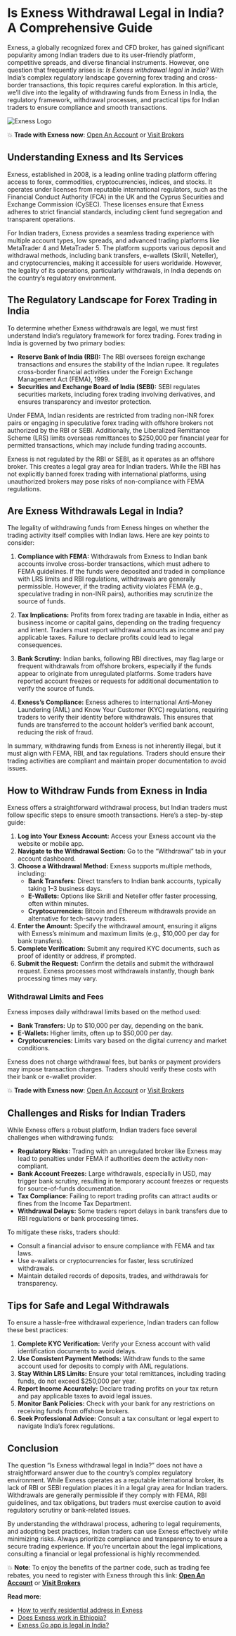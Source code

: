 # Is Exness Withdrawal Legal in India? A Comprehensive Guide

Exness, a globally recognized forex and CFD broker, has gained significant popularity among Indian traders due to its user-friendly platform, competitive spreads, and diverse financial instruments. However, one question that frequently arises is: *Is Exness withdrawal legal in India?* With India’s complex regulatory landscape governing forex trading and cross-border transactions, this topic requires careful exploration. In this article, we’ll dive into the legality of withdrawing funds from Exness in India, the regulatory framework, withdrawal processes, and practical tips for Indian traders to ensure compliance and smooth transactions.

![Exness Logo](https://d3dpet1g0ty5ed.cloudfront.net/EN_AF_625k_traders_choose_Exness_800x800.png)

💥 **Trade with Exness now**: [Open An Account](https://one.exnesstrack.org/boarding/sign-up/a/89rj8di4n7) or [Visit Brokers](https://one.exnesstrack.org/a/89rj8di4n7)

## Understanding Exness and Its Services

Exness, established in 2008, is a leading online trading platform offering access to forex, commodities, cryptocurrencies, indices, and stocks. It operates under licenses from reputable international regulators, such as the Financial Conduct Authority (FCA) in the UK and the Cyprus Securities and Exchange Commission (CySEC). These licenses ensure that Exness adheres to strict financial standards, including client fund segregation and transparent operations.

For Indian traders, Exness provides a seamless trading experience with multiple account types, low spreads, and advanced trading platforms like MetaTrader 4 and MetaTrader 5. The platform supports various deposit and withdrawal methods, including bank transfers, e-wallets (Skrill, Neteller), and cryptocurrencies, making it accessible for users worldwide. However, the legality of its operations, particularly withdrawals, in India depends on the country’s regulatory environment.

## The Regulatory Landscape for Forex Trading in India

To determine whether Exness withdrawals are legal, we must first understand India’s regulatory framework for forex trading. Forex trading in India is governed by two primary bodies:

- **Reserve Bank of India (RBI):** The RBI oversees foreign exchange transactions and ensures the stability of the Indian rupee. It regulates cross-border financial activities under the Foreign Exchange Management Act (FEMA), 1999.
- **Securities and Exchange Board of India (SEBI):** SEBI regulates securities markets, including forex trading involving derivatives, and ensures transparency and investor protection.

Under FEMA, Indian residents are restricted from trading non-INR forex pairs or engaging in speculative forex trading with offshore brokers not authorized by the RBI or SEBI. Additionally, the Liberalized Remittance Scheme (LRS) limits overseas remittances to $250,000 per financial year for permitted transactions, which may include funding trading accounts.

Exness is not regulated by the RBI or SEBI, as it operates as an offshore broker. This creates a legal gray area for Indian traders. While the RBI has not explicitly banned forex trading with international platforms, using unauthorized brokers may pose risks of non-compliance with FEMA regulations.

## Are Exness Withdrawals Legal in India?

The legality of withdrawing funds from Exness hinges on whether the trading activity itself complies with Indian laws. Here are key points to consider:

1. **Compliance with FEMA:** Withdrawals from Exness to Indian bank accounts involve cross-border transactions, which must adhere to FEMA guidelines. If the funds were deposited and traded in compliance with LRS limits and RBI regulations, withdrawals are generally permissible. However, if the trading activity violates FEMA (e.g., speculative trading in non-INR pairs), authorities may scrutinize the source of funds.

2. **Tax Implications:** Profits from forex trading are taxable in India, either as business income or capital gains, depending on the trading frequency and intent. Traders must report withdrawal amounts as income and pay applicable taxes. Failure to declare profits could lead to legal consequences.

3. **Bank Scrutiny:** Indian banks, following RBI directives, may flag large or frequent withdrawals from offshore brokers, especially if the funds appear to originate from unregulated platforms. Some traders have reported account freezes or requests for additional documentation to verify the source of funds.

4. **Exness’s Compliance:** Exness adheres to international Anti-Money Laundering (AML) and Know Your Customer (KYC) regulations, requiring traders to verify their identity before withdrawals. This ensures that funds are transferred to the account holder’s verified bank account, reducing the risk of fraud.

In summary, withdrawing funds from Exness is not inherently illegal, but it must align with FEMA, RBI, and tax regulations. Traders should ensure their trading activities are compliant and maintain proper documentation to avoid issues.

## How to Withdraw Funds from Exness in India

Exness offers a straightforward withdrawal process, but Indian traders must follow specific steps to ensure smooth transactions. Here’s a step-by-step guide:

1. **Log into Your Exness Account:** Access your Exness account via the website or mobile app.
2. **Navigate to the Withdrawal Section:** Go to the “Withdrawal” tab in your account dashboard.
3. **Choose a Withdrawal Method:** Exness supports multiple methods, including:
   - **Bank Transfers:** Direct transfers to Indian bank accounts, typically taking 1–3 business days.
   - **E-Wallets:** Options like Skrill and Neteller offer faster processing, often within minutes.
   - **Cryptocurrencies:** Bitcoin and Ethereum withdrawals provide an alternative for tech-savvy traders.
4. **Enter the Amount:** Specify the withdrawal amount, ensuring it aligns with Exness’s minimum and maximum limits (e.g., $10,000 per day for bank transfers).
5. **Complete Verification:** Submit any required KYC documents, such as proof of identity or address, if prompted.
6. **Submit the Request:** Confirm the details and submit the withdrawal request. Exness processes most withdrawals instantly, though bank processing times may vary.

### Withdrawal Limits and Fees

Exness imposes daily withdrawal limits based on the method used:
- **Bank Transfers:** Up to $10,000 per day, depending on the bank.
- **E-Wallets:** Higher limits, often up to $50,000 per day.
- **Cryptocurrencies:** Limits vary based on the digital currency and market conditions.

Exness does not charge withdrawal fees, but banks or payment providers may impose transaction charges. Traders should verify these costs with their bank or e-wallet provider.

💥 **Trade with Exness now**: [Open An Account](https://one.exnesstrack.org/boarding/sign-up/a/89rj8di4n7) or [Visit Brokers](https://one.exnesstrack.org/a/89rj8di4n7)

## Challenges and Risks for Indian Traders

While Exness offers a robust platform, Indian traders face several challenges when withdrawing funds:

- **Regulatory Risks:** Trading with an unregulated broker like Exness may lead to penalties under FEMA if authorities deem the activity non-compliant.
- **Bank Account Freezes:** Large withdrawals, especially in USD, may trigger bank scrutiny, resulting in temporary account freezes or requests for source-of-funds documentation.
- **Tax Compliance:** Failing to report trading profits can attract audits or fines from the Income Tax Department.
- **Withdrawal Delays:** Some traders report delays in bank transfers due to RBI regulations or bank processing times.

To mitigate these risks, traders should:
- Consult a financial advisor to ensure compliance with FEMA and tax laws.
- Use e-wallets or cryptocurrencies for faster, less scrutinized withdrawals.
- Maintain detailed records of deposits, trades, and withdrawals for transparency.

## Tips for Safe and Legal Withdrawals

To ensure a hassle-free withdrawal experience, Indian traders can follow these best practices:

1. **Complete KYC Verification:** Verify your Exness account with valid identification documents to avoid delays.
2. **Use Consistent Payment Methods:** Withdraw funds to the same account used for deposits to comply with AML regulations.
3. **Stay Within LRS Limits:** Ensure your total remittances, including trading funds, do not exceed $250,000 per year.
4. **Report Income Accurately:** Declare trading profits on your tax return and pay applicable taxes to avoid legal issues.
5. **Monitor Bank Policies:** Check with your bank for any restrictions on receiving funds from offshore brokers.
6. **Seek Professional Advice:** Consult a tax consultant or legal expert to navigate India’s forex regulations.

## Conclusion

The question “Is Exness withdrawal legal in India?” does not have a straightforward answer due to the country’s complex regulatory environment. While Exness operates as a reputable international broker, its lack of RBI or SEBI regulation places it in a legal gray area for Indian traders. Withdrawals are generally permissible if they comply with FEMA, RBI guidelines, and tax obligations, but traders must exercise caution to avoid regulatory scrutiny or bank-related issues.

By understanding the withdrawal process, adhering to legal requirements, and adopting best practices, Indian traders can use Exness effectively while minimizing risks. Always prioritize compliance and transparency to ensure a secure trading experience. If you’re uncertain about the legal implications, consulting a financial or legal professional is highly recommended.

💥 **Note**: To enjoy the benefits of the partner code, such as trading fee rebates, you need to register with Exness through this link: **[Open An Account](https://one.exnesstrack.org/boarding/sign-up/a/89rj8di4n7)** or **[Visit Brokers](https://one.exnesstrack.org/a/89rj8di4n7)**

**Read more**:
- [How to verify residential address in Exness](https://github.com/AlexMic9/Exness/blob/main/How%20to%20Verify%20Residential%20Address%20in%20Exness.md)
- [Does Exness work in Ethiopia? ](https://github.com/AlexMic9/Exness/blob/main/Does%20Exness%20Work%20in%20Ethiopia%3F%20A%20Comprehensive%20Guide.md)
- [Exness Go app is legal in India?](https://github.com/AlexMic9/Exness/blob/main/Exness%20Go%20app%20is%20legal%20in%20India%3F%20A%20Comprehensive%20Guide%20for%20Traders.md)
